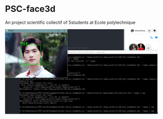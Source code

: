 # PSC-face3d
 An project scientific collectif of 5students at Ecole polytechnique

![image](https://github.com/Bolozano/PSC-face3d/blob/master/1600636835.jpg)
